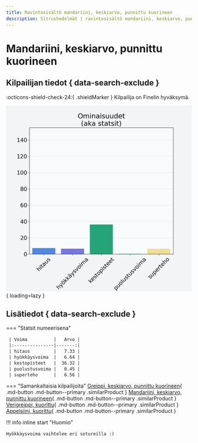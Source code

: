```yaml
---
title: Ravintosisältö mandariini, keskiarvo, punnittu kuorineen
description: Sitrushedelmät | ravintosisältö mandariini, keskiarvo, punnittu kuorineen
---
```


# Mandariini, keskiarvo, punnittu kuorineen


## Kilpailijan tiedot { data-search-exclude }

:octicons-shield-check-24:{ .shieldMarker } Kilpailija on Finelin hyväksymä.

![Mandariini, keskiarvo, punnittu kuorineen](./images/mandariini-keskiarvo-punnittu-kuorineen.png){ loading=lazy }

## Lisätiedot { data-search-exclude }
=== "Statsit numeerisena"

     | Voima          |   Arvo |
     |:---------------|-------:|
     | hitaus         |   7.33 |
     | hyökkäysvoima  |   6.64 |
     | kestopisteet   |  36.32 |
     | puolustusvoima |   0.45 |
     | superteho      |   6.56 |

=== "Samankaltaisia kilpailijoita"
    [Greippi, keskiarvo, punnittu kuorineen](/greippi-keskiarvo-punnittu-kuorineen){ .md-button .md-button--primary .similarProduct }
    [Mandariini, keskiarvo, punnittu kuorineen](/mandariini-keskiarvo-punnittu-kuorineen){ .md-button .md-button--primary .similarProduct }
    [Verigreippi, kuorittu](/verigreippi-kuorittu){ .md-button .md-button--primary .similarProduct }
    [Appelsiini, kuorittu](/appelsiini-kuorittu){ .md-button .md-button--primary .similarProduct }

!!! info inline start "Huomio"

    Hyökkäysvoima vaihtelee eri sotureilla :)
